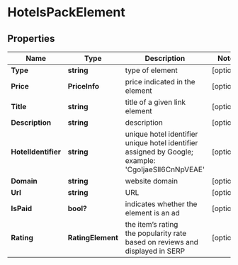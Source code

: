 # HotelsPackElement


## Properties

| Name | Type | Description | Notes |
|------------ | ------------- | ------------- | -------------|
**Type** | **string** | type of element |[optional]|
**Price** | **PriceInfo** | price indicated in the element |[optional]|
**Title** | **string** | title of a given link element |[optional]|
**Description** | **string** | description |[optional]|
**HotelIdentifier** | **string** | unique hotel identifier<br>unique hotel identifier assigned by Google;<br>example: 'CgoIjaeSlI6CnNpVEAE' |[optional]|
**Domain** | **string** | website domain |[optional]|
**Url** | **string** | URL |[optional]|
**IsPaid** | **bool?** | indicates whether the element is an ad |[optional]|
**Rating** | **RatingElement** | the item’s rating <br>the popularity rate based on reviews and displayed in SERP |[optional]|